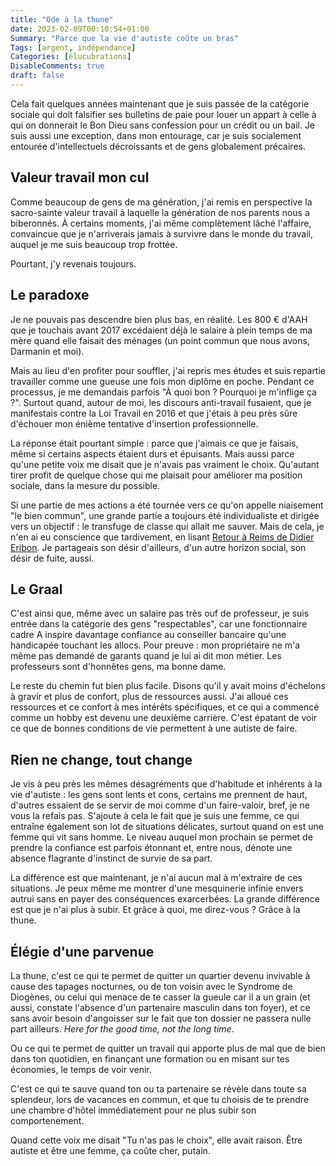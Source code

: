 ```yaml
---
title: "Ode à la thune"
date: 2023-02-09T00:10:54+01:00
Summary: "Parce que la vie d'autiste coûte un bras"
Tags: [argent, indépendance]
Categories: [élucubrations]
DisableComments: true
draft: false
---
```


Cela fait quelques années maintenant que je suis passée de la catégorie sociale qui doit falsifier ses bulletins de paie pour louer un appart à celle à qui on donnerait le Bon Dieu sans confession pour un crédit ou un bail. Je suis aussi une exception, dans mon entourage, car je suis socialement entourée d'intellectuels décroissants et de gens globalement précaires.

## Valeur travail mon cul

Comme beaucoup de gens de ma génération, j'ai remis en perspective la sacro-sainte valeur travail à laquelle la génération de nos parents nous a biberonnés. À certains moments, j'ai même complètement lâché l'affaire, convaincue que je n'arriverais jamais à survivre dans le monde du travail, auquel je me suis beaucoup trop frottée.

Pourtant, j'y revenais toujours.

## Le paradoxe

Je ne pouvais pas descendre bien plus bas, en réalité. Les 800 € d'AAH que je touchais avant 2017 excédaient déjà le salaire à plein temps de ma mère quand elle faisait des ménages (un point commun que nous avons, Darmanin et moi).

Mais au lieu d'en profiter pour souffler, j'ai repris mes études et suis repartie travailler comme une gueuse une fois mon diplôme en poche. Pendant ce processus, je me demandais parfois "À quoi bon ? Pourquoi je m'inflige ça ?". Surtout quand, autour de moi, les discours anti-travail fusaient, que je manifestais contre la Loi Travail en 2016 et que j'étais à peu près sûre d'échouer mon énième tentative d'insertion professionnelle.

La réponse était pourtant simple : parce que j'aimais ce que je faisais, même si certains aspects étaient durs et épuisants. Mais aussi parce qu'une petite voix me disait que je n'avais pas vraiment le choix. Qu'autant tirer profit de quelque chose qui me plaisait pour améliorer ma position sociale, dans la mesure du possible.

Si une partie de mes actions a été tournée vers ce qu'on appelle niaisement "le bien commun", une grande partie a toujours été individualiste et dirigée vers un objectif : le transfuge de classe qui allait me sauver. Mais de cela, je n'en ai eu conscience que tardivement, en lisant [Retour à Reims de Didier Eribon](https://www.fayard.fr/sciences-humaines/retour-reims-9782213638348). Je partageais son désir d'ailleurs, d'un autre horizon social, son désir de fuite, aussi.

## Le Graal

C'est ainsi que, même avec un salaire pas très ouf de professeur, je suis entrée dans la catégorie des gens "respectables", car une fonctionnaire cadre A inspire davantage confiance au conseiller bancaire qu'une handicapée touchant les allocs. Pour preuve : mon propriétaire ne m'a même pas demandé de garants quand je lui ai dit mon métier. Les professeurs sont d'honnêtes gens, ma bonne dame.

Le reste du chemin fut bien plus facile. Disons qu'il y avait moins d'échelons à gravir et plus de confort, plus de ressources aussi. J'ai alloué ces ressources et ce confort à mes intérêts spécifiques, et ce qui a commencé comme un hobby est devenu une deuxième carrière. C'est épatant de voir ce que de bonnes conditions de vie permettent à une autiste de faire.

## Rien ne change, tout change

Je vis à peu près les mêmes désagréments que d'habitude et inhérents à la vie d'autiste : les gens sont lents et cons, certains me prennent de haut, d'autres essaient de se servir de moi comme d'un faire-valoir, bref, je ne vous la refais pas. S'ajoute à cela le fait que je suis une femme, ce qui entraîne également son lot de situations délicates, surtout quand on est une femme qui vit sans homme. Le niveau auquel mon prochain se permet de prendre la confiance est parfois étonnant et, entre nous, dénote une absence flagrante d'instinct de survie de sa part.

La différence est que maintenant, je n'ai aucun mal à m'extraire de ces situations. Je peux même me montrer d'une mesquinerie infinie envers autrui sans en payer des conséquences exarcerbées. La grande différence est que je n'ai plus à subir. Et grâce à quoi, me direz-vous ? Grâce à la thune.

## Élégie d'une parvenue

La thune, c'est ce qui te permet de quitter un quartier devenu invivable à cause des tapages nocturnes, ou de ton voisin avec le Syndrome de Diogènes, ou celui qui menace de te casser la gueule car il a un grain (et aussi, constate l'absence d'un partenaire masculin dans ton foyer), et ce sans avoir besoin d'angoisser sur le fait que ton dossier ne passera nulle part ailleurs. _Here for the good time, not the long time_.

Ou ce qui te permet de quitter un travail qui apporte plus de mal que de bien dans ton quotidien, en finançant une formation ou en misant sur tes économies, le temps de voir venir.

C'est ce qui te sauve quand ton ou ta partenaire se révèle dans toute sa splendeur, lors de vacances en commun, et que tu choisis de te prendre une chambre d'hôtel immédiatement pour ne plus subir son comportenement.

Quand cette voix me disait "Tu n'as pas le choix", elle avait raison. Être autiste et être une femme, ça coûte cher, putain.
